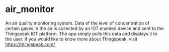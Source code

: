 # air_monitor

An air quality monitoring system. Data of the level of concentration of certain gases in the air is collected by an IOT enabled device and sent to the Thingspeak IOT platform. The app simply pulls this data and displays it to the user. If you would like to know more about Thingspeak, visit https://thingspeak.com/
